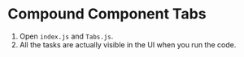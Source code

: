 # Compound Component Tabs

1. Open `index.js` and `Tabs.js`.
2. All the tasks are actually visible in the UI when you run the code.
